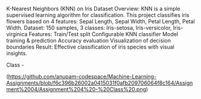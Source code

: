 K-Nearest Neighbors (KNN) on Iris Dataset
Overview:
KNN is a simple supervised learning algorithm for classification. This project classifies iris flowers based on 4 features: Sepal Length, Sepal Width, Petal Length, Petal Width.
Dataset:
150 samples, 3 classes: Iris-setosa, Iris-versicolor, Iris-virginica
Features:
Train/Test split
Configurable KNN classifier
Model training & prediction
Accuracy evaluation
Visualization of decision boundaries
Result:
Effective classification of iris species with visual insights.

Class - 

(https://github.com/anupam-codespace/Machine-Learning-Assignments/blob/f6c396b26002a0415031f0afb209706064f8c164/Assignment%2004/Assignment%204%20-%20Class%20.png)

